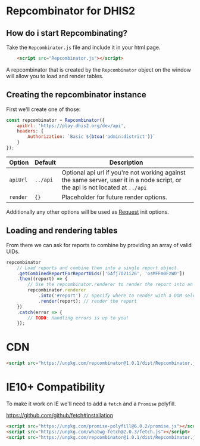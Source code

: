 # Repcombinator for DHIS2

## How do i start Repcombinating?

Take the `Repcombinator.js` file and include it in your html page.
```html
    <script src="Repcombinator.js"></script>
```

A repcombinator that is created by the `Repcombinator` object on the window will allow you to load and render tables.

## Creating the repcombinator instance

First we'll create one of those:
```js
const repcombinator = Repcombinator({ 
    apiUrl: 'https://play.dhis2.org/dev/api',
    headers: { 
        Authorization: `Basic ${btoa('admin:district')}` 
    } 
});
```

| Option | Default | Description |
|--------|----------| ---------|
| `apiUrl` |`../api` | Optional api url if you're not working against the same server, user it in a node script, or the api is not located at `../api` | 
| `render` | `{}` | Placeholder for future render options. | 

Additionally any other options will be used as [Request](https://developer.mozilla.org/en-US/docs/Web/API/Request/Request) init options.

## Loading and rendering tables

From there we can ask for reports to combine by providing an array of valid UIDs.

```js
repcombinator
    // Load reports and combine them into a single report object
    .getCombinedReportForReportUids(['GAfj7O21i26', 'osMFFm0FzWO'])
    .then((report) => {
        // Use the repcombinator.renderer to render the report into an element with the ID `report`
        repcombinator.renderer
            .into('#report') // Specify where to render with a DOM selector
            .render(report); // render the report
    })
    .catch(error => {
        // TODO: Handling errors is up to you!
    });
```

# CDN

```html
<script src="https://unpkg.com/repcombinator@1.0.1/dist/Repcombinator.js"></script>
```

# IE10+ Compatibility

To make it work on IE we'll need to add a `fetch` and a `Promise` polyfill.

https://github.com/github/fetch#installation

```html
<script src="https://unpkg.com/promise-polyfill@6.0.2/promise.js"></script>
<script src="https://unpkg.com/whatwg-fetch@2.0.3/fetch.js"></script>
<script src="https://unpkg.com/repcombinator@1.0.1/dist/Repcombinator.js"></script>
```